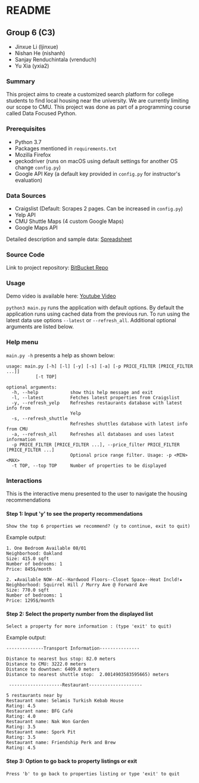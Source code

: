 # README #

## Group 6 (C3) ##

* Jinxue Li (ljinxue)
* Nishan He (nishanh)
* Sanjay Renduchintala (vrenduch)
* Yu Xia (yxia2)

### Summary ###

This project aims to create a customized search platform for college students to find
local housing near the university. We are currently limiting our scope to CMU. 
This project was done as part of a programming course called Data Focused Python.

### Prerequisites ###

* Python 3.7
* Packages mentioned in `requirements.txt`
* Mozilla Firefox
* geckodriver (runs on macOS using default settings for another OS change `config.py`)
* Google API Key (a default key provided in `config.py` for instructor's evaluation)

### Data Sources ###

* Craigslist (Default: Scrapes 2 pages. Can be increased in `config.py`)
* Yelp API
* CMU Shuttle Maps (4 custom Google Maps)
* Google Maps API

Detailed description and sample data: [Spreadsheet](https://docs.google.com/spreadsheets/d/1its0lItWUqh1YIxLvIme16pkwIeaMej2T3CIWyztjdo/edit?usp=sharing)

### Source Code ###

Link to project repository: [BitBucket Repo](https://bitbucket.org/vrenduch/dfp-group-project/src/master/)

### Usage ###

Demo video is available here: [Youtube Video](http://www.youtube.com/watch?v=pikOi92-71Y)  
    
`python3 main.py` runs the application with default options. By default the application runs using cached data from the previous run. To run using the latest data use options `--latest` or `--refresh_all`. Additional optional arguments are listed below.

### Help menu ###

`main.py -h` presents a help as shown below: 

    usage: main.py [-h] [-l] [-y] [-s] [-a] [-p PRICE_FILTER [PRICE_FILTER ...]]
               [-t TOP]

    optional arguments:
      -h, --help            show this help message and exit
      -l, --latest          Fetches latest properties from Craigslist
      -y, --refresh_yelp    Refreshes restaurants database with latest info from
                            Yelp
      -s, --refresh_shuttle
                            Refreshes shuttles database with latest info from CMU
      -a, --refresh_all     Refreshes all databases and uses latest information
      -p PRICE_FILTER [PRICE_FILTER ...], --price_filter PRICE_FILTER [PRICE_FILTER ...]
                            Optional price range filter. Usage: -p <MIN> <MAX>
      -t TOP, --top TOP     Number of properties to be displayed
      

### Interactions ###

This is the interactive menu presented to the user to navigate the housing recommendations
 
#### Step 1: Input 'y' to see the property recommendations ####
    Show the top 6 properties we recommend? (y to continue, exit to quit)
    
Example output:
    
    1. One Bedroom Available 08/01  
    Neighborhood: Oakland
    Size: 415.0 sqft
    Number of bedrooms: 1
    Price: 845$/month 
    
    2. ★Available NOW--AC--Hardwood Floors--Closet Space--Heat Incld!★  
    Neighborhood: Squirrel Hill / Murry Ave @ Forward Ave
    Size: 770.0 sqft
    Number of bedrooms: 1
    Price: 1295$/month 

    
#### Step 2: Select the property number from the displayed list ####
    Select a property for more information : (type 'exit' to quit)
    
Example output:
    
    --------------Transport Information--------------- 
    
    Distance to nearest bus stop: 82.0 meters
    Distance to CMU: 3222.0 meters
    Distance to downtown: 6409.0 meters
    Distance to nearest shuttle stop:  2.0014903583595665) meters
    
     --------------------Restaurant-------------------- 
    
    5 restaurants near by
    Restaurant name: Selamis Turkish Kebab House
    Rating: 4.5
    Restaurant name: BFG Café
    Rating: 4.0
    Restaurant name: Nak Won Garden
    Rating: 3.5
    Restaurant name: Spork Pit
    Rating: 3.5
    Restaurant name: Friendship Perk and Brew
    Rating: 4.5

 
#### Step 3: Option to go back to property listings or exit ####
    Press 'b' to go back to properties listing or type 'exit' to quit
    
    

